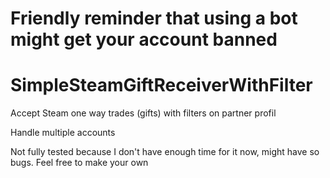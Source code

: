 # Friendly reminder that using a bot might get your account banned

# SimpleSteamGiftReceiverWithFilter
Accept Steam one way trades (gifts) with filters on partner profil

Handle multiple accounts

Not fully tested because I don't have enough time for it now, might have so bugs. Feel free to make your own